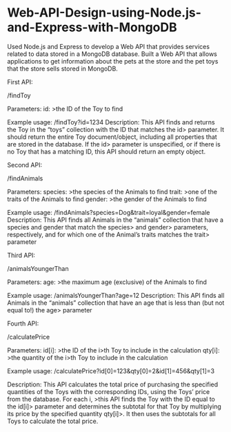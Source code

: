 # Web-API-Design-using-Node.js-and-Express-with-MongoDB
Used Node.js and Express to develop a Web API that provides services related to data stored in a MongoDB database. 
Built a Web API that allows applications to get information about the pets at the store and the pet toys that the store sells stored in MongoDB.

First API:

/findToy

Parameters:
id: >the ID of the Toy to find

Example usage: /findToy?id=1234
Description: This API finds and returns the Toy in the “toys” collection with the ID that matches the id> parameter. It should return the entire Toy document/object, including all properties that are stored in the database.
If the id> parameter is unspecified, or if there is no Toy that has a matching ID, this API should return an empty object.

Second API:

/findAnimals

Parameters:
species: >the species of the Animals to find
trait: >one of the traits of the Animals to find
gender: >the gender of the Animals to find

Example usage: /findAnimals?species=Dog&trait=loyal&gender=female
Description: This API finds all Animals in the “animals” collection that have a species and gender that match the species> and gender> parameters, respectively, and for which one of the Animal’s traits matches the trait> parameter

Third API:

/animalsYoungerThan

Parameters:
age: >the maximum age (exclusive) of the Animals to find

Example usage: /animalsYoungerThan?age=12
Description: This API finds all Animals in the “animals” collection that have an age that is less than (but not equal to!) the age> parameter

Fourth API:

/calculatePrice

Parameters:
id[i]: >the ID of the i>th Toy to include in the calculation
qty[i]: >the quantity of the i>th Toy to include in the calculation

Example usage: /calculatePrice?id[0]=123&qty[0]=2&id[1]=456&qty[1]=3

Description: This API calculates the total price of purchasing the specified quantities of the Toys with the corresponding IDs, using the Toys’ price from the database.
For each i, >this API finds the Toy with the ID equal to the id[i]> parameter and determines the subtotal for that Toy by multiplying its price by the specified quantity qty[i]>. It then uses the subtotals for all Toys to calculate the total price.

